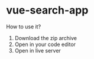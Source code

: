 # vue-search-app
How to use it?
1. Download the zip archive
2. Open in your code editor
3. Open in live server
